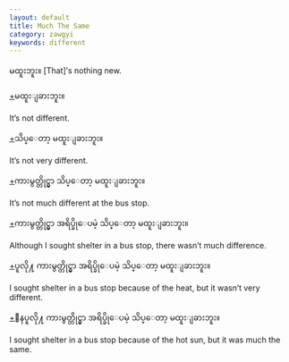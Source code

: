 ```yaml
---
layout: default
title: Much The Same
category: zawgyi
keywords: different
---
```


<p><span class='zawgyi'>မထူးဘူး။</span> [That]’s nothing new.</p>
<p class="hide-trigger"><a href='#'>+</a><span class='zawgyi'>မထူးျခားဘူး။</span></p>
<p class='hide-this'>It’s not different.</p>

<p class="hide-trigger"><a href='#'>+</a><span class='zawgyi'>သိပ္ေတာ့ မထူးျခားဘူး။</span></p>
<p class='hide-this'>It’s not very different.</p>

<p class="hide-trigger"><a href='#'>+</a><span class='zawgyi'>ကားမွတ္တိုင္မွာ သိပ္ေတာ့ မထူးျခားဘူး။</span></p>
<p class='hide-this'>It’s not much different at the bus stop.</p>

<p class="hide-trigger"><a href='#'>+</a><span class='zawgyi'>ကားမွတ္တိုင္မွာ အရိပ္ခိုေပမဲ့ သိပ္ေတာ့ မထူးျခားဘူး။</span></p>
<p class='hide-this'>Although I sought shelter in a bus stop, there wasn’t much difference.</p>

<p class="hide-trigger"><a href='#'>+</a><span class='zawgyi'>ပူလို႔ ကားမွတ္တိုင္မွာ အရိပ္ခိုေပမဲ့ သိပ္ေတာ့ မထူးျခားဘူး။</span></p>
<p class='hide-this'>I sought shelter in a bus stop because of the heat, but it wasn’t very different.</p>

<p class="hide-trigger"><a href='#'>+</a><span class='zawgyi'>ေနပူလို႔ ကားမွတ္တိုင္မွာ အရိပ္ခိုေပမဲ့ သိပ္ေတာ့ မထူးျခားဘူး။</span></p>
<p class='hide-this'>I sought shelter in a bus stop because of the hot sun, but it was much the same.</p>
